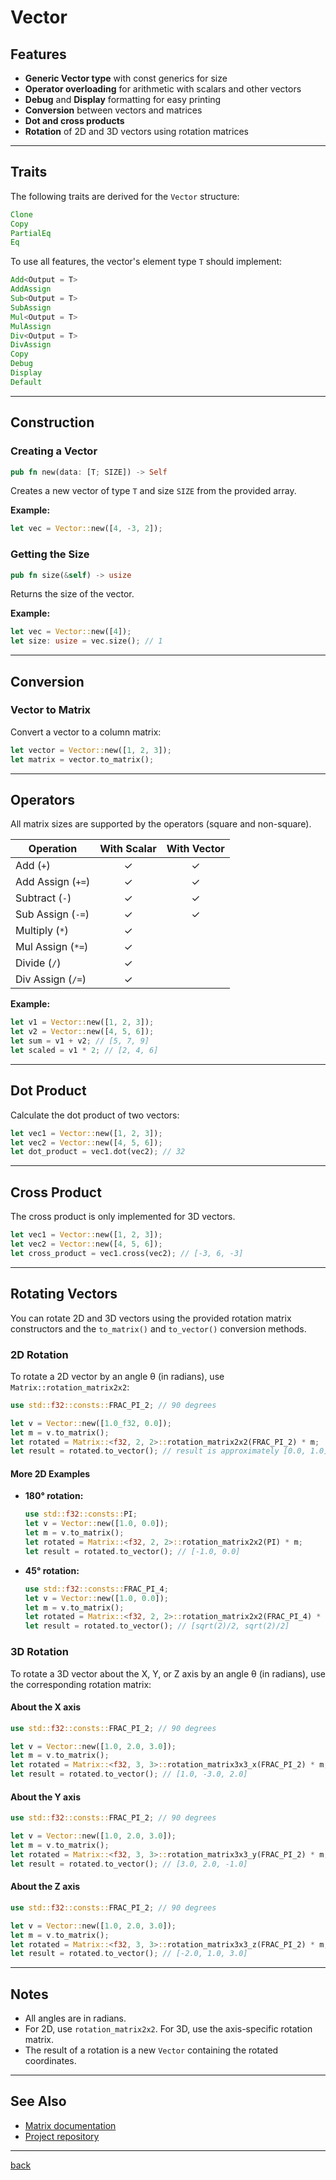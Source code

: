 # Vector

## Features

- **Generic Vector type** with const generics for size
- **Operator overloading** for arithmetic with scalars and other vectors
- **Debug** and **Display** formatting for easy printing
- **Conversion** between vectors and matrices
- **Dot and cross products**
- **Rotation** of 2D and 3D vectors using rotation matrices

---

## Traits

The following traits are derived for the `Vector` structure:

```rust
Clone
Copy
PartialEq
Eq
```

To use all features, the vector's element type `T` should implement:

```rust
Add<Output = T>
AddAssign
Sub<Output = T>
SubAssign
Mul<Output = T>
MulAssign
Div<Output = T>
DivAssign
Copy
Debug
Display
Default
```

---

## Construction

### Creating a Vector

```rust
pub fn new(data: [T; SIZE]) -> Self
```

Creates a new vector of type `T` and size `SIZE` from the provided array.

**Example:**
```rust
let vec = Vector::new([4, -3, 2]);
```

### Getting the Size

```rust
pub fn size(&self) -> usize
```

Returns the size of the vector.

**Example:**
```rust
let vec = Vector::new([4]);
let size: usize = vec.size(); // 1
```

---

## Conversion

### Vector to Matrix

Convert a vector to a column matrix:

```rust
let vector = Vector::new([1, 2, 3]);
let matrix = vector.to_matrix();
```

---

## Operators

All matrix sizes are supported by the operators (square and non-square).

| Operation         | With Scalar | With Vector |
|-------------------|:-----------:|:-----------:|
| Add (`+`)         | ✓           | ✓           |
| Add Assign (`+=`) | ✓           | ✓           |
| Subtract (`-`)    | ✓           | ✓           |
| Sub Assign (`-=`) | ✓           | ✓           |
| Multiply (`*`)    | ✓           |             |
| Mul Assign (`*=`) | ✓           |             |
| Divide (`/`)      | ✓           |             |
| Div Assign (`/=`) | ✓           |             |

**Example:**
```rust
let v1 = Vector::new([1, 2, 3]);
let v2 = Vector::new([4, 5, 6]);
let sum = v1 + v2; // [5, 7, 9]
let scaled = v1 * 2; // [2, 4, 6]
```

---

## Dot Product

Calculate the dot product of two vectors:

```rust
let vec1 = Vector::new([1, 2, 3]);
let vec2 = Vector::new([4, 5, 6]);
let dot_product = vec1.dot(vec2); // 32
```

---

## Cross Product

The cross product is only implemented for 3D vectors.

```rust
let vec1 = Vector::new([1, 2, 3]);
let vec2 = Vector::new([4, 5, 6]);
let cross_product = vec1.cross(vec2); // [-3, 6, -3]
```

---

## Rotating Vectors

You can rotate 2D and 3D vectors using the provided rotation matrix constructors and the `to_matrix()` and `to_vector()` conversion methods.

### 2D Rotation

To rotate a 2D vector by an angle θ (in radians), use `Matrix::rotation_matrix2x2`:

```rust
use std::f32::consts::FRAC_PI_2; // 90 degrees

let v = Vector::new([1.0_f32, 0.0]);
let m = v.to_matrix();
let rotated = Matrix::<f32, 2, 2>::rotation_matrix2x2(FRAC_PI_2) * m;
let result = rotated.to_vector(); // result is approximately [0.0, 1.0]
```

#### More 2D Examples

- **180° rotation:**
  ```rust
  use std::f32::consts::PI;
  let v = Vector::new([1.0, 0.0]);
  let m = v.to_matrix();
  let rotated = Matrix::<f32, 2, 2>::rotation_matrix2x2(PI) * m;
  let result = rotated.to_vector(); // [-1.0, 0.0]
  ```

- **45° rotation:**
  ```rust
  use std::f32::consts::FRAC_PI_4;
  let v = Vector::new([1.0, 0.0]);
  let m = v.to_matrix();
  let rotated = Matrix::<f32, 2, 2>::rotation_matrix2x2(FRAC_PI_4) * m;
  let result = rotated.to_vector(); // [sqrt(2)/2, sqrt(2)/2]
  ```

### 3D Rotation

To rotate a 3D vector about the X, Y, or Z axis by an angle θ (in radians), use the corresponding rotation matrix:

#### About the X axis

```rust
use std::f32::consts::FRAC_PI_2; // 90 degrees

let v = Vector::new([1.0, 2.0, 3.0]);
let m = v.to_matrix();
let rotated = Matrix::<f32, 3, 3>::rotation_matrix3x3_x(FRAC_PI_2) * m;
let result = rotated.to_vector(); // [1.0, -3.0, 2.0]
```

#### About the Y axis

```rust
use std::f32::consts::FRAC_PI_2; // 90 degrees

let v = Vector::new([1.0, 2.0, 3.0]);
let m = v.to_matrix();
let rotated = Matrix::<f32, 3, 3>::rotation_matrix3x3_y(FRAC_PI_2) * m;
let result = rotated.to_vector(); // [3.0, 2.0, -1.0]
```

#### About the Z axis

```rust
use std::f32::consts::FRAC_PI_2; // 90 degrees

let v = Vector::new([1.0, 2.0, 3.0]);
let m = v.to_matrix();
let rotated = Matrix::<f32, 3, 3>::rotation_matrix3x3_z(FRAC_PI_2) * m;
let result = rotated.to_vector(); // [-2.0, 1.0, 3.0]
```

---

## Notes

- All angles are in radians.
- For 2D, use `rotation_matrix2x2`. For 3D, use the axis-specific rotation matrix.
- The result of a rotation is a new `Vector` containing the rotated coordinates.

---

## See Also

- [Matrix documentation](./README_MATRIX.md)
- [Project repository](https://github.com/Jodus-Melodus/minmath)

---
[back](https://github.com/Jodus-Melodus/minmath/blob/master/README.md)